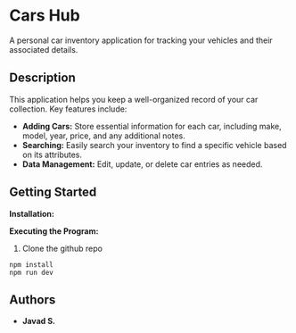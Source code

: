 # Cars Hub

A personal car inventory application for tracking your vehicles and their associated details. 

## Description

This application helps you keep a well-organized record of your car collection. Key features include:

* **Adding Cars:**  Store essential information for each car, including make, model, year, price, and any additional notes.
* **Searching:**  Easily search your inventory to find a specific vehicle based on its attributes.
* **Data Management:**  Edit, update, or delete car entries as needed.

## Getting Started



**Installation:**


**Executing the Program:**

1. Clone the github repo 
```
npm install
npm run dev
``` 

## Authors

* **Javad S.**
